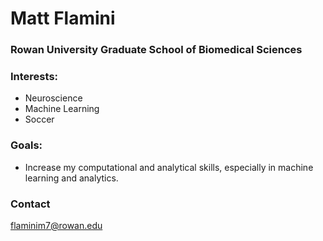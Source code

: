 # Matt Flamini

### Rowan University Graduate School of Biomedical Sciences

### Interests:
 - Neuroscience
 - Machine Learning
 - Soccer

### Goals:
 - Increase my computational and analytical skills, especially in machine learning and analytics.

### Contact
flaminim7@rowan.edu

